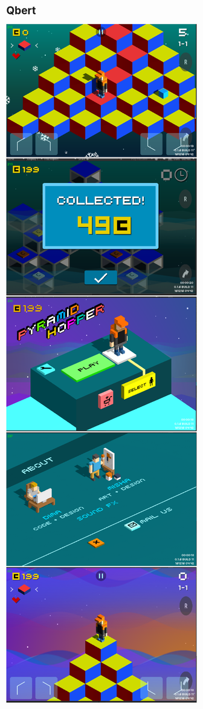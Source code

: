 # Qbert

![](/Screenshots/1.png)
![](/Screenshots/2.png)
![](/Screenshots/3.png)
![](/Screenshots/4.png)
![](/Screenshots/5.png)
